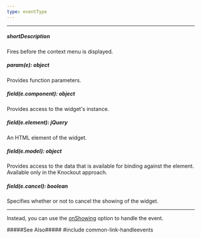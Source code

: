 ```yaml
---
type: eventType
---
```

---
##### shortDescription
Fires before the context menu is displayed.

##### param(e): object
Provides function parameters.

##### field(e.component): object
Provides access to the widget's instance.

##### field(e.element): jQuery
An HTML element of the widget.

##### field(e.model): object
Provides access to the data that is available for binding against the element. Available only in the Knockout approach.

##### field(e.cancel): boolean
Specifies whether or not to cancel the showing of the widget.

---
Instead, you can use the [onShowing](/api-reference/10%20UI%20Widgets/dxContextMenu/1%20Configuration/onShowing.md '/Documentation/ApiReference/UI_Widgets/dxContextMenu/Configuration/#onShowing') option to handle the event.

#####See Also#####
#include common-link-handleevents